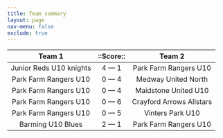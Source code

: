 ```yaml
---
title: Team summary
layout: page
nav-menu: false
exclude: true
---
```




|         Team 1          |  ::Score::  |          Team 2          |
|:-----------------------:|:-----------:|:------------------------:|
| Junior Reds U10 knights | 4 &mdash; 1 |  Park Farm Rangers U10   |
|  Park Farm Rangers U10  | 0 &mdash; 4 |   Medway United North    |
|  Park Farm Rangers U10  | 0 &mdash; 4 |   Maidstone United U10   |
|  Park Farm Rangers U10  | 0 &mdash; 6 | Crayford Arrows Allstars |
|  Park Farm Rangers U10  | 0 &mdash; 5 |     Vinters Park U10     |
|    Barming U10 Blues    | 2 &mdash; 1 |  Park Farm Rangers U10   |

 <br /><br /><br />